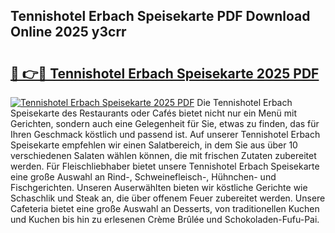 ## Tennishotel Erbach Speisekarte PDF Download Online 2025 y3crr

# <h2><a href="http://gc75n1v.nevu.top/?p=Tennishotel+Erbach+Speisekarte">🔗 👉🔴 Tennishotel Erbach Speisekarte 2025 PDF</a></h2>

[![Tennishotel Erbach Speisekarte 2025 PDF](https://i.imgur.com/dBaPXMq.png)](http://gc75n1v.nevu.top/?p=Tennishotel+Erbach+Speisekarte)
Die Tennishotel Erbach Speisekarte des Restaurants oder Cafés bietet nicht nur ein Menü mit Gerichten, sondern auch eine Gelegenheit für Sie, etwas zu finden, das für Ihren Geschmack köstlich und passend ist. Auf unserer Tennishotel Erbach Speisekarte empfehlen wir einen Salatbereich, in dem Sie aus über 10 verschiedenen Salaten wählen können, die mit frischen Zutaten zubereitet werden. Für Fleischliebhaber bietet unsere Tennishotel Erbach Speisekarte eine große Auswahl an Rind-, Schweinefleisch-, Hühnchen- und Fischgerichten. Unseren Auserwählten bieten wir köstliche Gerichte wie Schaschlik und Steak an, die über offenem Feuer zubereitet werden. Unsere Cafeteria bietet eine große Auswahl an Desserts, von traditionellen Kuchen und Kuchen bis hin zu erlesenen Crème Brûlée und Schokoladen-Fufu-Pai.
